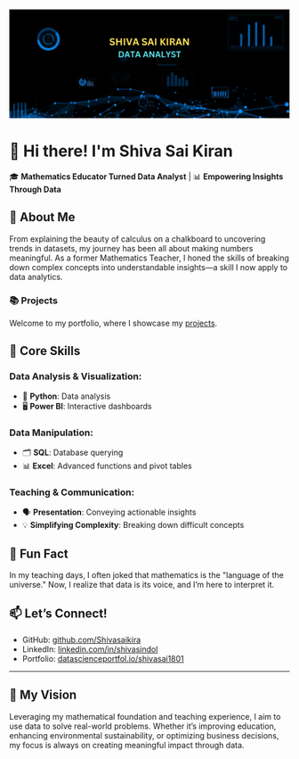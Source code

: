 ![Logo](https://github.com/Shivasaikira/Shivasaikira/blob/main/Background.png)
# 👋 Hi there! I'm Shiva Sai Kiran

🎓 **Mathematics Educator Turned Data Analyst** | 📊 **Empowering Insights Through Data**


## 🌟 About Me

From explaining the beauty of calculus on a chalkboard to uncovering trends in datasets, my journey has been all about making numbers meaningful. As a former Mathematics Teacher, I honed the skills of breaking down complex concepts into understandable insights—a skill I now apply to data analytics.

### 📚 Projects

Welcome to my portfolio, where I showcase my [projects](https://github.com/Shivasaikira/Portfolio_Projects/blob/main/README.md).

## 🚀 Core Skills

### Data Analysis & Visualization:
- 🐍 **Python**: Data analysis 
- 🖥️ **Power BI**: Interactive dashboards
  
### Data Manipulation:
- 🗂️ **SQL**: Database querying
- 📊 **Excel**: Advanced functions and pivot tables



### Teaching & Communication:
- 🗣️ **Presentation**: Conveying actionable insights
- 💡 **Simplifying Complexity**: Breaking down difficult concepts



## 🌱 Fun Fact
In my teaching days, I often joked that mathematics is the "language of the universe." Now, I realize that data is its voice, and I’m here to interpret it.



## 📫 Let’s Connect!
- GitHub: [github.com/Shivasaikira](https://github.com/Shivasaikira)
- LinkedIn: [linkedin.com/in/shivasindol](https://linkedin.com/in/shivasindol)
- Portfolio: [datascienceportfol.io/shivasai1801](https://www.datascienceportfol.io/shivasai1801)

---

## 🌟 My Vision
Leveraging my mathematical foundation and teaching experience, I aim to use data to solve real-world problems. Whether it’s improving education, enhancing environmental sustainability, or optimizing business decisions, my focus is always on creating meaningful impact through data.

